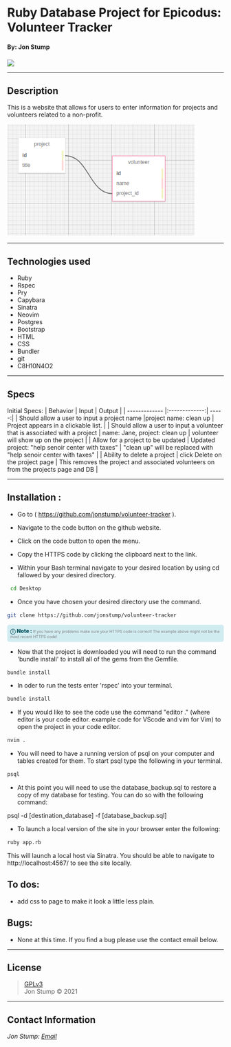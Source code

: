 # Ruby Database Project for Epicodus: Volunteer Tracker
#### By: Jon Stump
<img align="center" src="https://avatars2.githubusercontent.com/u/59323850?s=460&u=372c7d529b7379408ae54491ab3449b6e2f4d94d&v=4">

* * *

## Description
This is a website that allows for users to enter information for projects and volunteers related to a non-profit.

![Table Schema](/public/img/volunteer_database_schema.png)
* * *

## Technologies used
* Ruby
* Rspec
* Pry
* Capybara
* Sinatra
* Neovim
* Postgres
* Bootstrap
* HTML
* CSS
* Bundler
* git
* C8H10N4O2

* * *

## Specs
Initial Specs:
| Behavior | Input | Output |
| ------------- |:-------------:| -----:|
| Should allow a user to input a project name  |project name: clean up | Project appears in a clickable list. |
| Should allow a user to input a volunteer that is associated with a project  | name: Jane, project: clean up | volunteer will show up on the project |
| Allow for a project to be updated  | Updated project: "help senoir center with taxes" | "clean up" will be replaced with "help senoir center with taxes" |
| Ability to delete a project  | click Delete on the project page | This removes the project and associated volunteers on from the projects page and DB |

* * *

## Installation :

* Go to ( https://github.com/jonstump/volunteer-tracker ).

* Navigate to the code button on the github website.

* Click on the code button to open the menu.

- Copy the HTTPS code by clicking the clipboard next to the link.

- Within your Bash terminal navigate to your desired location by using cd fallowed by your desired directory.

```bash
 cd Desktop
```

- Once you have chosen your desired directory use the command.
```bash
git clone https://github.com/jonstump/volunteer-tracker
```

<div
  style="
    background-color: #d1ecf1;
    color: grey; padding: 6px;
    font-size: 9px;
    border-radius: 5px;
    border: 1px solid #d4ecf1;
    margin-bottom: 12px"
>
  <span
    style="
      font-size: 12px;
      font-weight: 600;
      color: #0c5460;"
  >
    ⓘ
  </span>
  <span
    style="
      font-size: 12px;
      font-weight: 900;
      color: #0c5460;
      margin-bottom: 24px"
  >
    Note :
  </span>
  If you have any problems make sure your HTTPS code is correct! The example above might not be the most recent HTTPS code!
</div>

* Now that the project is downloaded you will need to run the command 'bundle install' to install all of the gems from the Gemfile.

``` bash
bundle install
```

* In oder to run the tests enter 'rspec' into your terminal.

``` bash
bundle install
```

* If you would like to see the code use the command "editor ." (where editor is your code editor. example code for VScode and vim for Vim) to open the project in your code editor.

``` bash
nvim .
```
* You will need to have a running version of psql on your computer and tables created for them. To start psql type the following in your terminal.

``` bash
psql
```

* At this point you will need to use the database_backup.sql to restore a copy of my database for testing. You can do so with the following command:

psql -d [destination_database] -f [database_backup.sql]

* To launch a local version of the site in your browser enter the following:

``` bash
ruby app.rb
```
This will launch a local host via Sinatra. You should be able to navigate to http://localhost:4567/ to see the site locally.

## To dos:
* add css to page to make it look a little less plain.

## Bugs:
* None at this time. If you find a bug please use the contact email below.

* * *

## License
> [GPLv3](/LICENSE)\
> Jon Stump &copy; 2021

* * *

## Contact Information
_Jon Stump: [Email](jmstump@gmail.com)_
